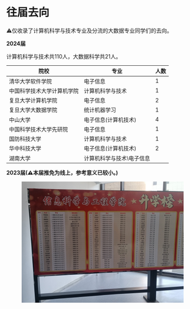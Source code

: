 # 往届去向

⚠仅收录了计算机科学与技术专业及分流的大数据专业同学们的去向。

**2024届**

计算机科学与技术共110人，大数据科学共21人。

| 院校                       | 专业                      | 人数 |
| -------------------------- | ------------------------- | ---- |
| 清华大学软件学院           | 电子信息                  | 1    |
| 中国科学技术大学计算机学院 | 计算机科学与技术          | 1    |
| 复旦大学计算机学院         | 电子信息                  | 2    |
| 复旦大学大数据学院         | 统计机器学习              | 1    |
| 中山大学                   | 电子信息(计算机技术)      | 4    |
| 中国科学技术大学先研院     | 电子信息                  | 1    |
| 国防科技大学               | 计算机科学与技术          | 1    |
| 华中科技大学               | 电子信息(计算机技术)      | 2    |
| 湖南大学                   | 计算机科学与技术\电子信息 |      |

**2023届(⚠本届推免为线上，参考意义已较小。)**

<div data-full-width="false">

<figure><img src="../.gitbook/assets/IMG_20230314_121651.jpg" alt=""><figcaption></figcaption></figure>

</div>
